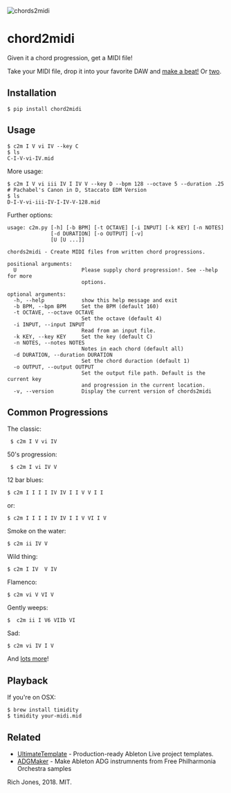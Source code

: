 ![chords2midi](https://i.imgur.com/rvXoXOf.png)
# chord2midi

Given it a chord progression, get a MIDI file!

Take your MIDI file, drop it into your favorite DAW and [make a beat!](https://clyp.it/drltahki) Or [two](https://clyp.it/f0g1ko5b).

## Installation

    $ pip install chord2midi

## Usage

    $ c2m I V vi IV --key C
    $ ls
    C-I-V-vi-IV.mid

More usage:

    $ c2m I V vi iii IV I IV V --key D --bpm 128 --octave 5 --duration .25 # Pachabel's Canon in D, Staccato EDM Version
    $ ls
    D-I-V-vi-iii-IV-I-IV-V-128.mid


Further options:

```
usage: c2m.py [-h] [-b BPM] [-t OCTAVE] [-i INPUT] [-k KEY] [-n NOTES]
              [-d DURATION] [-o OUTPUT] [-v]
              [U [U ...]]

chords2midi - Create MIDI files from written chord progressions.

positional arguments:
  U                     Please supply chord progression!. See --help for more
                        options.

optional arguments:
  -h, --help            show this help message and exit
  -b BPM, --bpm BPM     Set the BPM (default 160)
  -t OCTAVE, --octave OCTAVE
                        Set the octave (default 4)
  -i INPUT, --input INPUT
                        Read from an input file.
  -k KEY, --key KEY     Set the key (default C)
  -n NOTES, --notes NOTES
                        Notes in each chord (default all)
  -d DURATION, --duration DURATION
                        Set the chord duraction (default 1)
  -o OUTPUT, --output OUTPUT
                        Set the output file path. Default is the current key
                        and progression in the current location.
  -v, --version         Display the current version of chords2midi
```

## Common Progressions

The classic:

     $ c2m I V vi IV

50's progression:

     $ c2m I vi IV V

12 bar blues:

    $ c2m I I I I IV IV I I V V I I

or:

    $ c2m I I I I IV IV I I V VI I V

Smoke on the water:

    $ c2m ii IV V

Wild thing:

    $ c2m I IV  V IV

Flamenco:

    $ c2m vi V VI V

Gently weeps:

    $  c2m ii I V6 VIIb VI

Sad:

    $ c2m vi IV I V

And [lots more](https://www.hooktheory.com/theorytab/common-chord-progressions)!

## Playback

If you're on OSX:

    $ brew install timidity
    $ timidity your-midi.mid

## Related

 * [UltimateTemplate](https://github.com/Miserlou/UltimateTemplate) - Production-ready Ableton Live project templates.
 * [ADGMaker](https://github.com/Miserlou/ADGMaker) - Make Ableton ADG instrumnents from Free Philharmonia Orchestra samples

Rich Jones, 2018. MIT.
